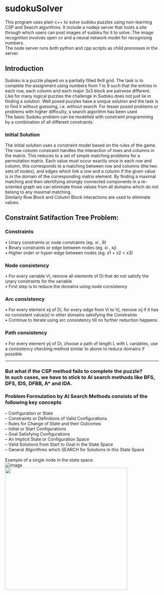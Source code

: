 # **sudokuSolver**
This program uses plain c++ to solve sudoku puzzles using non-learning CSP and Seacrh algorithms.
It include a nodejs server that hosts a site through which users can post images of sudoku for it to solve.
The image recognition involves open cv and a neural network model for recognising numbers.
<br />
The node server runs both python and cpp scripts as child processes in the server.

## Introduction

Sudoku is a puzzle played on a partially filled 9x9 grid. The task is to complete the assignment using numbers from 1 to 9 such that the entries in each row, each column and each major 3x3 block are pairwise different. Like for many logical puzzles the challenge in Sudoku does not just lie in finding a solution. Well posed puzzles have a unique solution and the task is to find it without guessing, i.e. without search. For lesser posed problems or problems with higher difficulty, a search algorithm has been used <br />
The basic Sudoku problem can be modelled with constraint programming by a combination of all different constraints.
<br />

### Initial Solution

The initial solution uses a constraint model based on the rules of the game.
<br />
The row column constraint handles the interaction of rows and columns in the matrix. This reduces to a set of simple matching problems for a permutation
matrix. Each value must occur exactly once in each row and column, this corresponds to a matching between row and columns (the two sets of nodes), and
edges which link a row and a column if the given value is in the domain of the corresponding matrix element. By finding a maximal matching and then identifying strongly connected components in a re-oriented graph we can eliminate those values from all domains which do not belong to any maximal matching.
<br />
Similarly Row Block and Column Block interactions are used to eliminate values.

## Constraint Satifaction Tree Problem:
### Constraints
• Unary constraints or node constraints (eg. xi , 9) <br />
• Binary constraints or edge between nodes (eg. xi , xj) <br />
• Higher order or hyper-edge between nodes (eg. x1 + x2 = x3)<br />
### Node consistency
• For every variable Vi, remove all elements of Di that do not satisfy the unary constraints for the variable<br />
• First step is to reduce the domains using node consistency<br />
### Arc consistency
• For every element xij of Di, for every edge from Vi to Vj, remove xij if it has no consistent value(s) in other domains satisfying the Constraints<br />
• Continue to iterate using arc consistency till no further reduction happens.<br />
### Path consistency
• For every element yij of Di, choose a path of length L with L variables, use a consistency checking method similar to above to reduce domains if possible<br /><hr />


### But what if the CSP method fails to complete the puzzle? <br />In such cases, we have to stick to AI search methods like BFS, DFS, IDS, DFBB, A* and IDA.
### Problem Formulation by AI Search Methods consists of the following key concepts
– Configuration or State<br />
– Constraints or Definitions of Valid Configurations<br />
– Rules for Change of State and their Outcomes<br />
– Initial or Start Configurations<br />
– Goal Satisfying Configurations<br />
– An Implicit State or Configuration Space<br />
– Valid Solutions from Start to Goal in the State Space<br />
– General Algorithms which SEARCH for Solutions in this State Space<br />
<br />
Example of a single node in the state space. <br />
![image](https://user-images.githubusercontent.com/58771543/124021777-95570100-da09-11eb-8a6f-09bc02030b6e.png)
<br />
<img src = "https://user-images.githubusercontent.com/58771543/124161722-613c1880-dabb-11eb-90cb-b1fa42d555ce.png" height=400px/>
